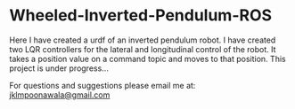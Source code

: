 # Wheeled-Inverted-Pendulum-ROS

Here I have created a urdf of an inverted pendulum robot. I have created two LQR controllers for the lateral and longitudinal control of the robot. It takes a position value on a command topic and moves to that position. This project is under progress...

For questions and suggestions please email me at: jklmpoonawala@gmail.com
